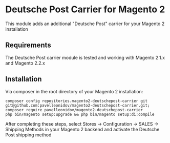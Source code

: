 # Deutsche Post Carrier for Magento 2
 
This module adds an additional "Deutsche Post" carrier for your Magento 2 installation

## Requirements

The Deutsche Post carrier module is tested and working with Magento 2.1.x and Magento 2.2.x

## Installation

Via composer in the root directory of your Magento 2 installation:

```
composer config repositories.magento2-deutschepost-carrier git git@github.com:pavelleonidov/magento2-deutschepost-carrier.git;
composer require pavelleonidov/magento2-deutschepost-carrier
php bin/magento setup:upgrade && php bin/magento setup:di:compile
```

After completing these steps, select Stores -> Configuration -> SALES -> Shipping Methods in your Magento 2 backend and activate the Deutsche Post shipping method
